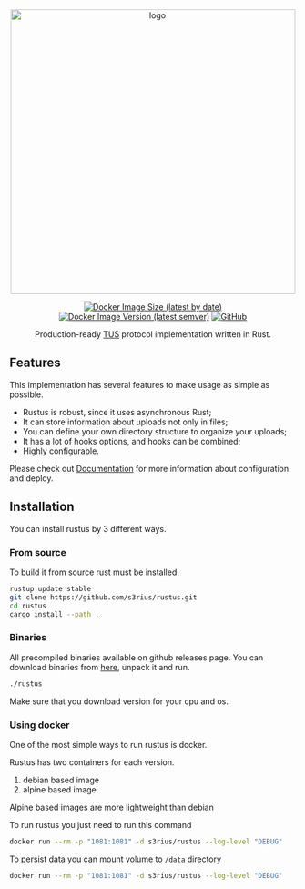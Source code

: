 <div align="center">
    <img src="https://raw.githubusercontent.com/s3rius/rustus/master/imgs/logo_horizontal.svg" alt="logo" width="500">
    <div>
        <p></p>
        <a href="https://hub.docker.com/r/s3rius/rustus/"><img alt="Docker Image Size (latest by date)" src="https://img.shields.io/docker/image-size/s3rius/rustus?sort=date&style=for-the-badge"></a>
        <a href="https://hub.docker.com/r/s3rius/rustus/"><img alt="Docker Image Version (latest semver)" src="https://img.shields.io/docker/v/s3rius/rustus?style=for-the-badge"></a>
        <a href="https://github.com/s3rius/rustus/blob/master/LICENSE"><img alt="GitHub" src="https://img.shields.io/github/license/s3rius/rustus?style=for-the-badge"></a>
    </div>
    <p>Production-ready <a href="https://tus.io/">TUS</a> protocol implementation written in Rust.</p>
</div>

## Features

This implementation has several features to make usage as simple as possible.

* Rustus is robust, since it uses asynchronous Rust;
* It can store information about uploads not only in files;
* You can define your own directory structure to organize your uploads;
* It has a lot of hooks options, and hooks can be combined;
* Highly configurable.

Please check out [Documentation](https://s3rius.github.io/rustus/) for more information about configuration and deploy.

## Installation

You can install rustus by 3 different ways.

### From source

To build it from source rust must be installed.

```bash
rustup update stable
git clone https://github.com/s3rius/rustus.git
cd rustus
cargo install --path .
```
### Binaries

All precompiled binaries available on github releases page.
You can download binaries from [here](https://github.com/s3rius/rustus/releases), unpack it and run.

```bash
./rustus
```

Make sure that you download version for your cpu and os.

### Using docker

One of the most simple ways to run rustus is docker.

Rustus has two containers for each version.
1. debian based image
2. alpine based image

Alpine based images are more lightweight than debian

To run rustus you just need to run this command

```bash
docker run --rm -p "1081:1081" -d s3rius/rustus --log-level "DEBUG"
```

To persist data you can mount volume to `/data` directory

```bash
docker run --rm -p "1081:1081" -d s3rius/rustus --log-level "DEBUG"
```
